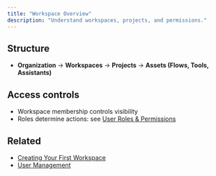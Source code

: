 ```yaml
---
title: "Workspace Overview"
description: "Understand workspaces, projects, and permissions."
---
```


## Structure

- **Organization** → **Workspaces** → **Projects** → **Assets (Flows, Tools, Assistants)**

## Access controls

- Workspace membership controls visibility
- Roles determine actions: see [User Roles & Permissions](/getting-started/user-roles)

## Related

- [Creating Your First Workspace](/getting-started/creating-workspace)
- [User Management](/getting-started/user-management)
